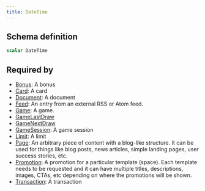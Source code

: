 ```yaml
---
title: DateTime
---
```




## Schema definition
```graphql
scalar DateTime
```

## Required by
* [Bonus](graphql/schema/bonus.md): A bonus
* [Card](graphql/schema/card.md): A card
* [Document](graphql/schema/document.md): A document
* [Feed](graphql/schema/feed.md): An entry from an external RSS or Atom feed.
* [Game](graphql/schema/game.md): A game.
* [GameLastDraw](graphql/schema/gamelastdraw.md)
* [GameNextDraw](graphql/schema/gamenextdraw.md)
* [GameSession](graphql/schema/gamesession.md): A game session
* [Limit](graphql/schema/limit.md): A limit
* [Page](graphql/schema/page.md): An arbitrary piece of content with a blog-like structure. It can be used for things like blog posts, news articles, simple landing pages, user success stories, etc.
* [Promotion](graphql/schema/promotion.md): A promotion for a particular template (space). Each template needs to be requested and it can have multiple titles, descriptions, images, CTAs, etc depending on where the promotions will be shown.
* [Transaction](graphql/schema/transaction.md): A transaction
